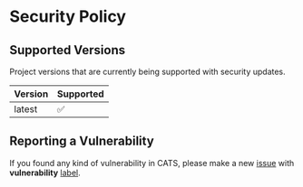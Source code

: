 # Security Policy

## Supported Versions

Project versions that are currently being supported with security updates.

| Version | Supported          |
| ------- | ------------------ |
| latest  | :white_check_mark: |

## Reporting a Vulnerability

If you found any kind of vulnerability in CATS, please make a new [issue](https://github.com/ezralazuardy/cats-monitoring/issues) with **vulnerability** [label](https://github.com/ezralazuardy/cats-monitoring/labels).
